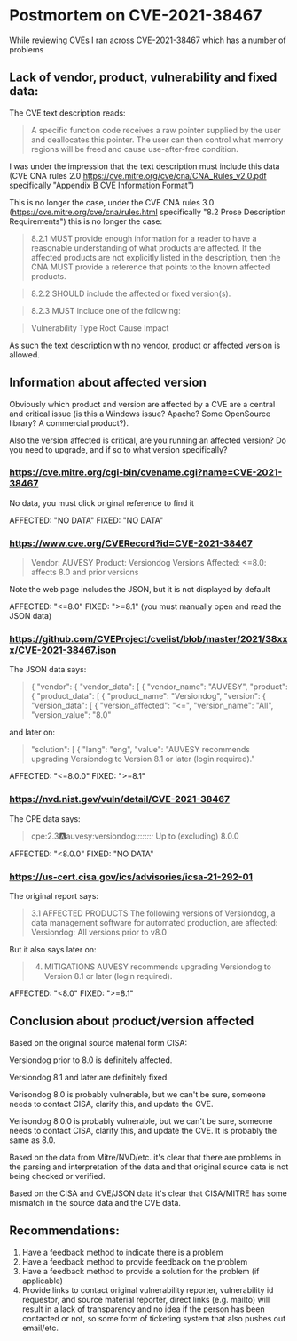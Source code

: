 # Postmortem on CVE-2021-38467

While reviewing CVEs I ran across CVE-2021-38467 which has a number of problems

## Lack of vendor, product, vulnerability and fixed data:

The CVE text description reads:

> A specific function code receives a raw pointer supplied by the user and deallocates this pointer. The user can then control what memory regions will be freed and cause use-after-free condition.

I was under the impression that the text description must include this data (CVE CNA rules 2.0 https://cve.mitre.org/cve/cna/CNA_Rules_v2.0.pdf specifically "Appendix B CVE Information Format") 

This is no longer the case, under the CVE CNA rules 3.0 (https://cve.mitre.org/cve/cna/rules.html specifically "8.2 Prose Description Requirements") this is no longer the case:

> 8.2.1 MUST provide enough information for a reader to have a reasonable understanding of what products are affected. If the affected products are not explicitly listed in the description, then the CNA MUST provide a reference that points to the known affected products.

> 8.2.2 SHOULD include the affected or fixed version(s).

> 8.2.3 MUST include one of the following:

> Vulnerability Type
> Root Cause
> Impact

As such the text description with no vendor, product or affected version is allowed.

## Information about affected version

Obviously which product and version are affected by a CVE are a central and critical issue (is this a Windows issue? Apache? Some OpenSource library? A commercial product?). 

Also the version affected is critical, are you running an affected version? Do you need to upgrade, and if so to what version specifically?

### https://cve.mitre.org/cgi-bin/cvename.cgi?name=CVE-2021-38467

No data, you must click original reference to find it

AFFECTED: "NO DATA"
FIXED: "NO DATA"

### https://www.cve.org/CVERecord?id=CVE-2021-38467

> Vendor: AUVESY
> Product: Versiondog
> Versions Affected:
> <=8.0: affects 8.0 and prior versions

Note the web page includes the JSON, but it is not displayed by default

AFFECTED: "<=8.0"
FIXED: ">=8.1" (you must manually open and read the JSON data)

### https://github.com/CVEProject/cvelist/blob/master/2021/38xxx/CVE-2021-38467.json

The JSON data says:

> {
>   "vendor": {
>     "vendor_data": [
>       {
>         "vendor_name": "AUVESY",
>         "product": {
>           "product_data": [
>             {
>               "product_name": "Versiondog",
>               "version": {
>                 "version_data": [
>                   {
>                     "version_affected": "<=",
>                     "version_name": "All",
>                     "version_value": "8.0"

and later on:

>    "solution": [
>        {
>            "lang": "eng",
>            "value": "AUVESY recommends upgrading Versiondog to Version 8.1 or later (login required)."
            
AFFECTED: "<=8.0.0"
FIXED: ">=8.1"

### https://nvd.nist.gov/vuln/detail/CVE-2021-38467

The CPE data says:

> cpe:2.3:a:auvesy:versiondog:*:*:*:*:*:*:*:*
> Up to (excluding)
> 8.0.0

AFFECTED: "<8.0.0"
FIXED: "NO DATA"

### https://us-cert.cisa.gov/ics/advisories/icsa-21-292-01

The original report says:

> 3.1 AFFECTED PRODUCTS
> The following versions of Versiondog, a data management software for automated production, are affected:
> Versiondog: All versions prior to v8.0

But it also says later on:

> 4. MITIGATIONS
> AUVESY recommends upgrading Versiondog to Version 8.1 or later (login required).

AFFECTED: "<8.0"
FIXED: ">=8.1" 

## Conclusion about product/version affected

Based on the original source material form CISA:

Versiondog prior to 8.0 is definitely affected.

Versiondog 8.1 and later are definitely fixed.

Verisondog 8.0 is probably vulnerable, but we can't be sure, someone needs to contact CISA, clarify this, and update the CVE.

Verisondog 8.0.0 is probably vulnerable, but we can't be sure, someone needs to contact CISA, clarify this, and update the CVE. It is probably the same as 8.0.

Based on the data from Mitre/NVD/etc. it's clear that there are problems in the parsing and interpretation of the data and that original source data is not being checked or verified.

Based on the CISA and CVE/JSON data it's clear that CISA/MITRE has some mismatch in the source data and the CVE data.

## Recommendations:

1. Have a feedback method to indicate there is a problem
2. Have a feedback method to provide feedback on the problem
3. Have a feedback method to provide a solution for the problem (if applicable)
4. Provide links to contact original vulnerability reporter, vulnerability id requestor, and source material reporter, direct links (e.g. mailto) will result in a lack of transparency and no idea if the person has been contacted or not, so some form of ticketing system that also pushes out email/etc.
